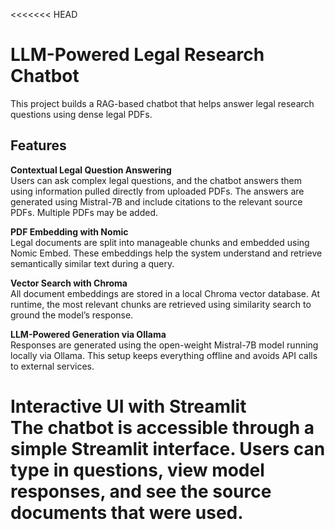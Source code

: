 <<<<<<< HEAD
# LLM-Powered Legal Research Chatbot

This project builds a RAG-based chatbot that helps answer legal research questions using dense legal PDFs.

## Features

**Contextual Legal Question Answering**  
Users can ask complex legal questions, and the chatbot answers them using information pulled directly from uploaded PDFs. The answers are generated using Mistral-7B and include citations to the relevant source PDFs. Multiple PDFs may be added.

**PDF Embedding with Nomic**  
Legal documents are split into manageable chunks and embedded using Nomic Embed. These embeddings help the system understand and retrieve semantically similar text during a query.

**Vector Search with Chroma**  
All document embeddings are stored in a local Chroma vector database. At runtime, the most relevant chunks are retrieved using similarity search to ground the model’s response.

**LLM-Powered Generation via Ollama**  
Responses are generated using the open-weight Mistral-7B model running locally via Ollama. This setup keeps everything offline and avoids API calls to external services.

**Interactive UI with Streamlit**  
The chatbot is accessible through a simple Streamlit interface. Users can type in questions, view model responses, and see the source documents that were used.
=======
